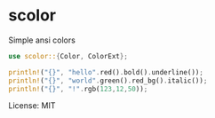 # scolor

Simple ansi colors
```rust
use scolor::{Color, ColorExt};

println!("{}", "hello".red().bold().underline());
println!("{}", "world".green().red_bg().italic());
println!("{}", "!".rgb(123,12,50));
```

License: MIT
